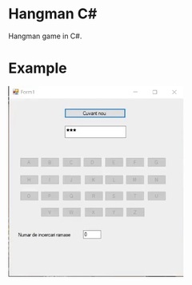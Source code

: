 # Hangman C#

Hangman game in C#.

# Example
![alt text](https://github.com/IonutG99/HangmanCSharp/blob/master/hangmancsharp.gif)
